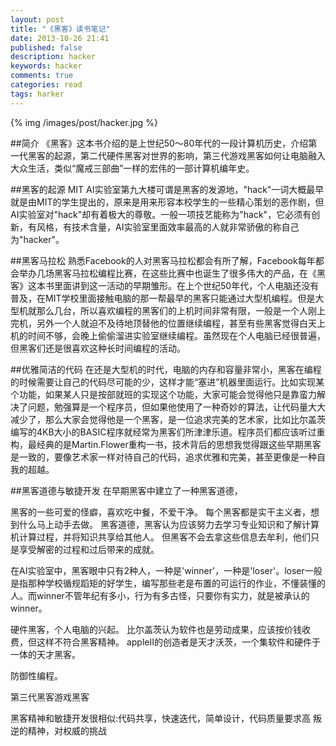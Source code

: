 ```yaml
---
layout: post
title: "《黑客》读书笔记"
date: 2013-10-26 21:41
published: false
description: hacker
keywords: hacker
comments: true
categories: read
tags: harker
---
```


{% img /images/post/hacker.jpg %}

##简介
《黑客》这本书介绍的是上世纪50～80年代的一段计算机历史，介绍第一代黑客的起源，第二代硬件黑客对世界的影响，第三代游戏黑客如何让电脑融入大众生活，类似“魔戒三部曲”一样的宏伟的一部计算机编年史。  
  
<!--more-->  
##黑客的起源
MIT AI实验室第九大楼可谓是黑客的发源地，"hack"一词大概最早就是由MIT的学生提出的，原来是用来形容本校学生的一些精心策划的恶作剧，但AI实验室对"hack"却有着极大的尊敬。一般一项技艺能称为"hack"，它必须有创新，有风格，有技术含量，AI实验室里面效率最高的人就非常骄傲的称自己为"hacker"。  
  
##黑客马拉松
熟悉Facebook的人对黑客马拉松都会有所了解，Facebook每年都会举办几场黑客马拉松编程比赛，在这些比赛中也诞生了很多伟大的产品，在《黑客》这本书里面讲到这一活动的早期雏形。在上个世纪50年代，个人电脑还没有普及，在MIT学校里面接触电脑的那一帮最早的黑客只能通过大型机编程。但是大型机就那么几台，所以喜欢编程的黑客们的上机时间非常有限，一般是一个人刚上完机，另外一个人就迫不及待地顶替他的位置继续编程，甚至有些黑客觉得白天上机的时间不够，会晚上偷偷溜进实验室继续编程。虽然现在个人电脑已经很普遍，但黑客们还是很喜欢这种长时间编程的活动。  
  
##优雅简洁的代码
在还是大型机的时代，电脑的内存和容量非常小，黑客在编程的时候需要让自己的代码尽可能的少，这样才能“塞进”机器里面运行。比如实现某个功能，如果某人只是按部就班的实现这个功能，大家可能会觉得他只是靠蛮力解决了问题，勉强算是一个程序员，但如果他使用了一种奇妙的算法，让代码量大大减少了，那么大家会觉得他是一个黑客，是一位追求完美的艺术家，比如比尔盖茨编写的4KB大小的BASIC程序就经常为黑客们所津津乐道。程序员们都应该听过重构，最经典的是Martin.Flower重构一书，技术背后的思想我觉得跟这些早期黑客是一致的，要像艺术家一样对待自己的代码，追求优雅和完美，甚至更像是一种自我的超越。

##黑客道德与敏捷开发
在早期黑客中建立了一种黑客道德，


黑客的一些可爱的怪癖，喜欢吃中餐，不爱干净。
每个黑客都是实干主义者，想到什么马上动手去做。
黑客道德，黑客认为应该努力去学习专业知识和了解计算机计算过程，并将知识共享给其他人。
但黑客不会去拿这些信息去牟利，他们只是享受解密的过程和过后带来的成就。


在AI实验室中，黑客眼中只有2种人，一种是'winner'，一种是'loser'。loser一般是指那种学校循规蹈矩的好学生，编写那些老是布置的可运行的作业，不懂装懂的人。而winner不管年纪有多小，行为有多古怪，只要你有实力，就是被承认的winner。  

硬件黑客，个人电脑的兴起。
比尔盖茨认为软件也是劳动成果，应该按价钱收费，但这样不符合黑客精神。
appleII的创造者是天才沃茨，一个集软件和硬件于一体的天才黑客。

防御性编程。

第三代黑客游戏黑客

黑客精神和敏捷开发很相似:代码共享，快速迭代，简单设计，代码质量要求高	
叛逆的精神，对权威的挑战



